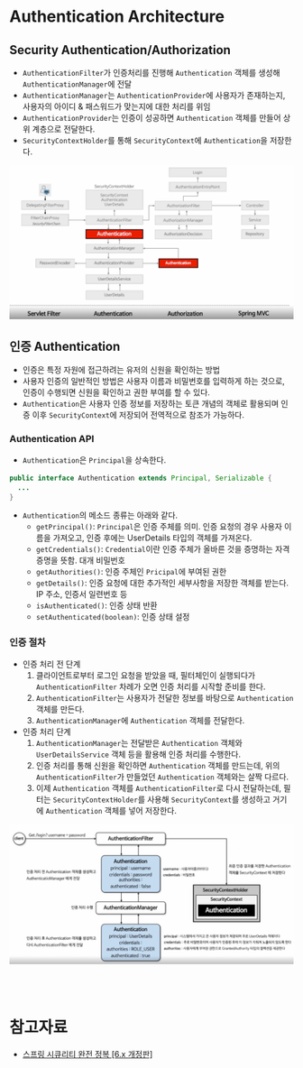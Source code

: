 # Authentication Architecture

## Security Authentication/Authorization

- `AuthenticationFilter`가 인증처리를 진행해 `Authentication` 객체를 생성해 `AuthenticationManager`에 전달
- `AuthenticationManager`는 `AuthenticationProvider`에 사용자가 존재하는지, 사용자의 아이디 & 패스워드가 맞는지에 대한 처리를 위임
- `AuthenticationProvider`는 인증이 성공하면 `Authentication` 객체를 만들어 상위 계층으로 전달한다. 
- `SecurityContextHolder`를 통해 `SecurityContext`에 `Authentication`을 저장한다.

<img src="img/03/authentication01.png">

<br/>

## 인증 Authentication

- 인증은 특정 자원에 접근하려는 유저의 신원을 확인하는 방법
- 사용자 인증의 일반적인 방법은 사용자 이름과 비밀번호를 입력하게 하는 것으로, 인증이 수행되면 신원을 확인하고 권한 부여를 할 수 있다.
- `Authentication`은 사용자 인증 정보를 저장하는 토큰 개념의 객체로 활용되며 인증 이후 `SecurityContext`에 저장되어 전역적으로 참조가 가능하다.

### Authentication API

- `Authentication`은 `Principal`을 상속한다.

```java
public interface Authentication extends Principal, Serializable {
  ...
}
```

- `Authentication`의 메소드 종류는 아래와 같다.
  - `getPrincipal()`: `Principal`은 인증 주체를 의미. 인증 요청의 경우 사용자 이름을 가져오고, 인증 후에는 UserDetails 타입의 객체를 가져온다.
  - `getCredentials()`: `Credential`이란 인증 주체가 올바른 것을 증명하는 자격 증명을 뜻함. 대개 비밀번호
  - `getAuthorities()`: 인증 주체인 `Pricipal`에 부여된 권한
  - `getDetails()`: 인증 요청에 대한 추가적인 세부사항을 저장한 객체를 받는다. IP 주소, 인증서 일련번호 등 
  - `isAuthenticated()`: 인증 상태 반환
  - `setAuthenticated(boolean)`: 인증 상태 설정

### 인증 절차

- 인증 처리 전 단계
  1. 클라이언트로부터 로그인 요청을 받았을 때, 필터체인이 실행되다가 `AuthenticationFilter` 차례가 오면 인증 처리를 시작할 준비를 한다.
  2. `AuthenticationFilter`는 사용자가 전달한 정보를 바탕으로 `Authentication` 객체를 만든다.
  3. `AuthenticationManager`에 `Authentication` 객체를 전달한다.
- 인증 처리 단계
  1. `AuthenticationManager`는 전달받은 `Authentication` 객체와 `UserDetailsService` 객체 등을 활용해 인증 처리를 수행한다.
  2. 인증 처리를 통해 신원을 확인하면 `Authentication` 객체를 만드는데, 위의 `AuthenticationFilter`가 만들었던 `Authentication` 객체와는 살짝 다르다.
  3. 이제 `Authentication` 객체를 `AuthenticationFilter`로 다시 전달하는데, 필터는 `SecurityContextHolder`를 사용해 `SecurityContext`를 생성하고 거기에 `Authentication` 객체를 넣어 저장한다.

<img src="img/03/authentication02.png">

<br/>

<br/><br/>

# 참고자료

- [스프링 시큐리티 완전 정복 [6.x 개정판]](https://www.inflearn.com/course/%EC%8A%A4%ED%94%84%EB%A7%81-%EC%8B%9C%ED%81%90%EB%A6%AC%ED%8B%B0-%EC%99%84%EC%A0%84%EC%A0%95%EB%B3%B5/dashboard)